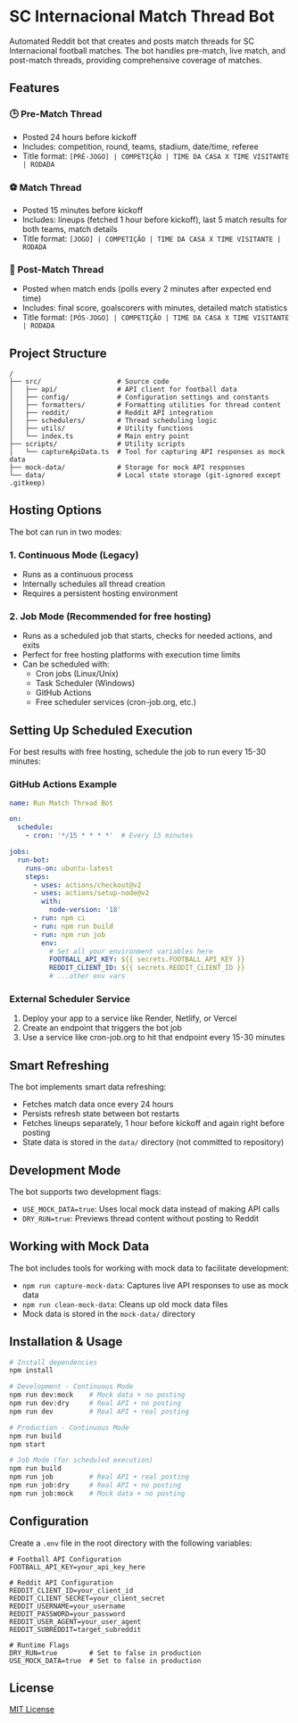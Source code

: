 # SC Internacional Match Thread Bot

Automated Reddit bot that creates and posts match threads for SC Internacional football matches. The bot handles pre-match, live match, and post-match threads, providing comprehensive coverage of matches.

## Features

### 🕒 Pre-Match Thread
- Posted 24 hours before kickoff
- Includes: competition, round, teams, stadium, date/time, referee
- Title format: `[PRÉ-JOGO] | COMPETIÇÃO | TIME DA CASA X TIME VISITANTE | RODADA`

### ⚽ Match Thread
- Posted 15 minutes before kickoff
- Includes: lineups (fetched 1 hour before kickoff), last 5 match results for both teams, match details
- Title format: `[JOGO] | COMPETIÇÃO | TIME DA CASA X TIME VISITANTE | RODADA`

### 🏁 Post-Match Thread
- Posted when match ends (polls every 2 minutes after expected end time)
- Includes: final score, goalscorers with minutes, detailed match statistics
- Title format: `[PÓS-JOGO] | COMPETIÇÃO | TIME DA CASA X TIME VISITANTE | RODADA`

## Project Structure

```
/
├── src/                   # Source code
│   ├── api/               # API client for football data
│   ├── config/            # Configuration settings and constants
│   ├── formatters/        # Formatting utilities for thread content
│   ├── reddit/            # Reddit API integration
│   ├── schedulers/        # Thread scheduling logic
│   ├── utils/             # Utility functions
│   └── index.ts           # Main entry point
├── scripts/               # Utility scripts
│   └── captureApiData.ts  # Tool for capturing API responses as mock data
├── mock-data/             # Storage for mock API responses
└── data/                  # Local state storage (git-ignored except .gitkeep)
```

## Hosting Options

The bot can run in two modes:

### 1. Continuous Mode (Legacy)
- Runs as a continuous process
- Internally schedules all thread creation
- Requires a persistent hosting environment

### 2. Job Mode (Recommended for free hosting)
- Runs as a scheduled job that starts, checks for needed actions, and exits
- Perfect for free hosting platforms with execution time limits
- Can be scheduled with:
  - Cron jobs (Linux/Unix)
  - Task Scheduler (Windows)
  - GitHub Actions
  - Free scheduler services (cron-job.org, etc.)

## Setting Up Scheduled Execution

For best results with free hosting, schedule the job to run every 15-30 minutes:

### GitHub Actions Example
```yaml
name: Run Match Thread Bot

on:
  schedule:
    - cron: '*/15 * * * *'  # Every 15 minutes

jobs:
  run-bot:
    runs-on: ubuntu-latest
    steps:
      - uses: actions/checkout@v2
      - uses: actions/setup-node@v2
        with:
          node-version: '18'
      - run: npm ci
      - run: npm run build
      - run: npm run job
        env:
          # Set all your environment variables here
          FOOTBALL_API_KEY: ${{ secrets.FOOTBALL_API_KEY }}
          REDDIT_CLIENT_ID: ${{ secrets.REDDIT_CLIENT_ID }}
          # ...other env vars
```

### External Scheduler Service
1. Deploy your app to a service like Render, Netlify, or Vercel
2. Create an endpoint that triggers the bot job
3. Use a service like cron-job.org to hit that endpoint every 15-30 minutes

## Smart Refreshing

The bot implements smart data refreshing:
- Fetches match data once every 24 hours
- Persists refresh state between bot restarts
- Fetches lineups separately, 1 hour before kickoff and again right before posting
- State data is stored in the `data/` directory (not committed to repository)

## Development Mode

The bot supports two development flags:

- `USE_MOCK_DATA=true`: Uses local mock data instead of making API calls
- `DRY_RUN=true`: Previews thread content without posting to Reddit

## Working with Mock Data

The bot includes tools for working with mock data to facilitate development:

- `npm run capture-mock-data`: Captures live API responses to use as mock data
- `npm run clean-mock-data`: Cleans up old mock data files
- Mock data is stored in the `mock-data/` directory

## Installation & Usage

```bash
# Install dependencies
npm install

# Development - Continuous Mode
npm run dev:mock    # Mock data + no posting
npm run dev:dry     # Real API + no posting
npm run dev         # Real API + real posting

# Production - Continuous Mode
npm run build
npm start

# Job Mode (for scheduled execution)
npm run build
npm run job         # Real API + real posting
npm run job:dry     # Real API + no posting
npm run job:mock    # Mock data + no posting
```

## Configuration

Create a `.env` file in the root directory with the following variables:

```
# Football API Configuration
FOOTBALL_API_KEY=your_api_key_here

# Reddit API Configuration
REDDIT_CLIENT_ID=your_client_id
REDDIT_CLIENT_SECRET=your_client_secret
REDDIT_USERNAME=your_username
REDDIT_PASSWORD=your_password
REDDIT_USER_AGENT=your_user_agent
REDDIT_SUBREDDIT=target_subreddit

# Runtime Flags
DRY_RUN=true        # Set to false in production
USE_MOCK_DATA=true  # Set to false in production
```

## License

[MIT License](LICENSE)
